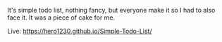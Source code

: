 It's simple todo list, nothing fancy, but everyone make it so I had to also face it.
It was a piece of cake for me.

Live: https://hero1230.github.io/Simple-Todo-List/
